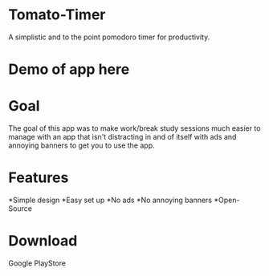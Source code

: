 # Tomato-Timer
A simplistic and to the point pomodoro timer for productivity.

# Demo of app here

# Goal
The goal of this app was to make work/break study sessions
much easier to manage with an app that isn't distracting in 
and of itself with ads and annoying banners to get you to use the app.

# Features
*Simple design
*Easy set up
*No ads
*No annoying banners
*Open-Source

# Download
Google PlayStore